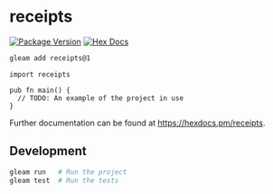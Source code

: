 # receipts

[![Package Version](https://img.shields.io/hexpm/v/receipts)](https://hex.pm/packages/receipts)
[![Hex Docs](https://img.shields.io/badge/hex-docs-ffaff3)](https://hexdocs.pm/receipts/)

```sh
gleam add receipts@1
```
```gleam
import receipts

pub fn main() {
  // TODO: An example of the project in use
}
```

Further documentation can be found at <https://hexdocs.pm/receipts>.

## Development

```sh
gleam run   # Run the project
gleam test  # Run the tests
```
